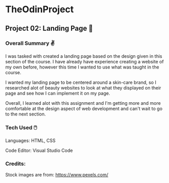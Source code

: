 # TheOdinProject

## Project 02: Landing Page :space_invader:	

### Overall Summary :v:

I was tasked with created a landing page based on the design given in this section of the course. I have already have experience creating a website of my own before, however this time I wanted to use what was taught in the course.

I wanted my landing page to be centered around a skin-care brand, so I researched alot of beauty websites to look at what they displayed on their page and see how I can implement it on my page.

Overall, I learned alot with this assignment and I'm getting more and more comfortable at the design aspect of web development and can't wait to go to the next section. 
### Tech Used :computer_mouse:

Languages: HTML, CSS

Code Editor: Visual Studio Code

### Credits:

Stock images are from: https://www.pexels.com/